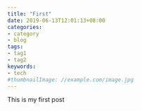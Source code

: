```yaml
---
title: "First"
date: 2019-06-13T12:01:13+08:00
categories:
- category
- blog
tags:
- tag1
- tag2
keywords:
- tech
#thumbnailImage: //example.com/image.jpg
---
```


<!--more-->
This is my first post
